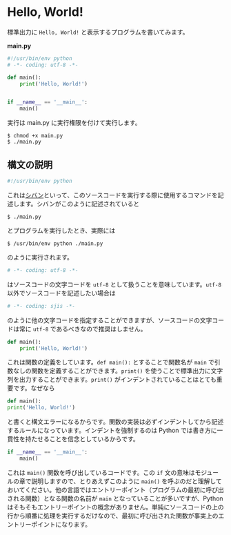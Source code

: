 # Hello, World!

標準出力に `Hello, World!` と表示するプログラムを書いてみます。

**main.py**

```python
#!/usr/bin/env python
# -*- coding: utf-8 -*-

def main():
    print('Hello, World!')


if __name__ == '__main__':
    main()
```

実行は main.py に実行権限を付けて実行します。

```shell
$ chmod +x main.py
$ ./main.py
```

## 構文の説明

```python
#!/usr/bin/env python
```

これは[シバン](https://ja.wikipedia.org/wiki/%E3%82%B7%E3%83%90%E3%83%B3_(Unix))といって、このソースコードを実行する際に使用するコマンドを記述します。シバンがこのように記述されていると

```shell
$ ./main.py
```

とプログラムを実行したとき、実際には

```shell
$ /usr/bin/env python ./main.py
```

のように実行されます。

```python
# -*- coding: utf-8 -*-
```

はソースコードの文字コードを `utf-8` として扱うことを意味しています。`utf-8` 以外でソースコードを記述したい場合は

```python
# -*- coding: sjis -*-
```

のように他の文字コードを指定することができますが、ソースコードの文字コードは常に `utf-8` であるべきなので推奨はしません。

```python
def main():
    print('Hello, World!')
```

これは関数の定義をしています。`def main():` とすることで関数名が `main` で引数なしの関数を定義することができます。`print()` を使うことで標準出力に文字列を出力することができます。`print()` がインデントされていることはとても重要です。なぜなら

```python
def main():
print('Hello, World!')
```

と書くと構文エラーになるからです。関数の実装は必ずインデントしてから記述するルールになっています。インデントを強制するのは Python では書き方に一貫性を持たせることを信念としているからです。

```python
if __name__ == '__main__':
    main()
```

これは `main()` 関数を呼び出しているコードです。この `if` 文の意味はモジュールの章で説明しますので、とりあえずこのように `main()` を呼ぶのだと理解しておいてください。他の言語ではエントリーポイント（プログラムの最初に呼び出される関数）となる関数の名前が `main` となっていることが多いですが、Python はそもそもエントリーポイントの概念がありません。単純にソースコードの上の行から順番に処理を実行するだけなので、最初に呼び出された関数が事実上のエントリーポイントになります。
